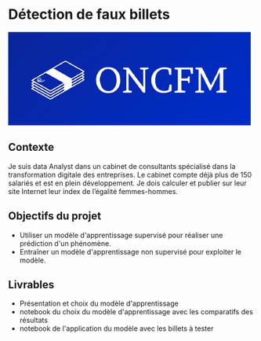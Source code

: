 # Détection de faux billets
![](https://github.com/Jordan-Giltien/Detection_faux_billets/blob/main/images/oncfm.png)

## Contexte
Je suis data Analyst dans un cabinet de consultants spécialisé dans la transformation digitale des entreprises. Le cabinet compte déjà plus de 150 salariés et est en plein développement. Je dois calculer et publier sur leur site Internet leur index de l’égalité femmes-hommes.

## Objectifs du projet
* Utiliser un modèle d'apprentissage supervisé pour réaliser une prédiction d'un phénomène.
* Entraîner un modèle d'apprentissage non supervisé pour exploiter le modèle.

## Livrables
* Présentation et choix du modèle d'apprentissage
* notebook du choix du modèle d'apprentissage avec les comparatifs des résultats
* notebook de l'application du modèle avec les billets à tester
